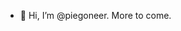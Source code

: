 - 👋 Hi, I’m @piegoneer. More to come.

<!---
piegoneer/piegoneer is a ✨ special ✨ repository because its `README.md` (this file) appears on your GitHub profile.
You can click the Preview link to take a look at your changes.
--->
